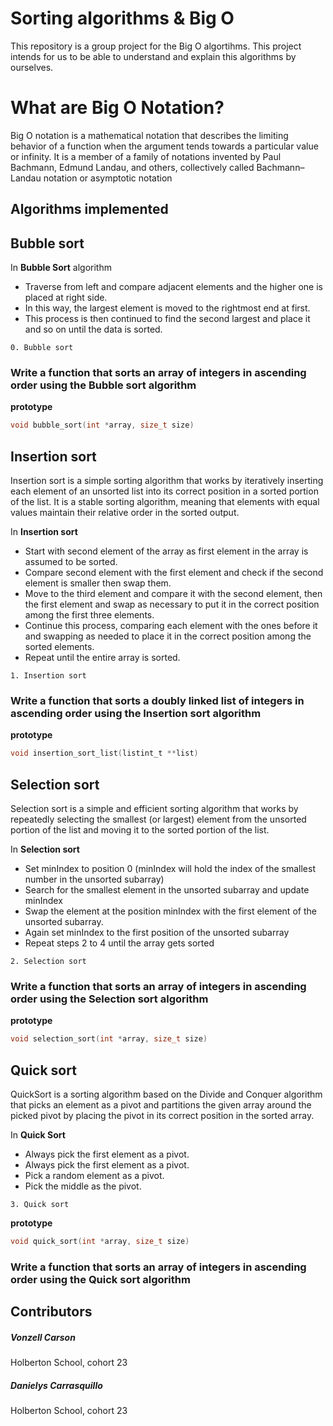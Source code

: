 # Sorting algorithms & Big O

This repository is a group project for the Big O algortihms. This project intends for us to be able to understand and explain this algorithms by ourselves.

# What are Big O Notation?

Big O notation is a mathematical notation that describes the limiting behavior of a function when the argument tends towards a particular value or infinity. It is a member of a family of notations invented by Paul Bachmann, Edmund Landau, and others, collectively called Bachmann–Landau notation or asymptotic notation

## Algorithms implemented

## Bubble sort


In **Bubble Sort** algorithm
* Traverse from left and compare adjacent elements and the higher one is placed at right side.
* In this way, the largest element is moved to the rightmost end at first.
* This process is then continued to find the second largest and place it and so on until the data is sorted.


`0. Bubble sort`
### Write a function that sorts an array of integers in ascending order using the Bubble sort algorithm

**prototype**
```c
void bubble_sort(int *array, size_t size)
```
## Insertion sort
Insertion sort is a simple sorting algorithm that works by iteratively inserting each element of an unsorted list into its correct position in a sorted portion of the list. It is a stable sorting algorithm, meaning that elements with equal values maintain their relative order in the sorted output.

In **Insertion sort**
* Start with second element of the array as first element in the array is assumed to be sorted.
* Compare second element with the first element and check if the second element is smaller then swap them.
* Move to the third element and compare it with the second element, then the first element and swap as necessary to put it in the correct position among the first three elements.
* Continue this process, comparing each element with the ones before it and swapping as needed to place it in the correct position among the sorted elements.
* Repeat until the entire array is sorted.

`1. Insertion sort`
### Write a function that sorts a doubly linked list of integers in ascending order using the Insertion sort algorithm

**prototype**
```c
void insertion_sort_list(listint_t **list)
```

## Selection sort

Selection sort is a simple and efficient sorting algorithm that works by repeatedly selecting the smallest (or largest) element from the unsorted portion of the list and moving it to the sorted portion of the list. 

In **Selection sort**
* Set minIndex to position 0 (minIndex will hold the index of the smallest number in the unsorted subarray)
* Search for the smallest element in the unsorted subarray and update minIndex
* Swap the element at the position minIndex with the first element of the unsorted subarray.
* Again set minIndex to the first position of the  unsorted subarray
* Repeat steps 2 to 4 until the array gets sorted

`2. Selection sort`
### Write a function that sorts an array of integers in ascending order using the Selection sort algorithm

**prototype**

```c
void selection_sort(int *array, size_t size)
```

## Quick sort
QuickSort is a sorting algorithm based on the Divide and Conquer algorithm that picks an element as a pivot and partitions the given array around the picked pivot by placing the pivot in its correct position in the sorted array.

In **Quick Sort**
* Always pick the first element as a pivot.
* Always pick the first element as a pivot.
* Pick a random element as a pivot.
* Pick the middle as the pivot.

`3. Quick sort`

**prototype**

```c
void quick_sort(int *array, size_t size)
```
### Write a function that sorts an array of integers in ascending order using the Quick sort algorithm


## Contributors
##### Vonzell Carson
Holberton School, cohort 23
##### Danielys Carrasquillo
Holberton School, cohort 23

